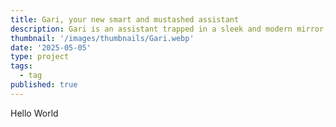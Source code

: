 ```yaml
---
title: Gari, your new smart and mustashed assistant
description: Gari is an assistant trapped in a sleek and modern mirror, this physical object is a full on computer that helps you get shinny
thumbnail: '/images/thumbnails/Gari.webp'
date: '2025-05-05'
type: project
tags:
  - tag
published: true
---
```


Hello World
